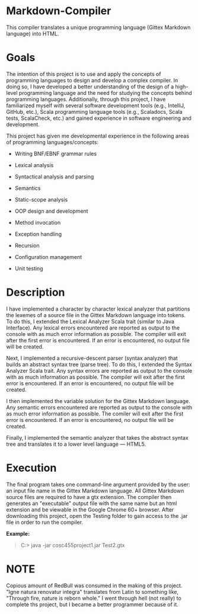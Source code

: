 # Markdown-Compiler
This compiler translates a unique programming language (Gittex Markdown language) into HTML.

# Goals
The intention of this project is to use and apply the concepts of programming languages to design and develop 
a complex compiler.  In doing so, I have developed a better understanding of the design of a high-level programming
language and the need for studying the concepts behind programming languages.  Additionally, through this project, I
have familiarized myself with several software development tools (e.g., IntelliJ, GitHub, etc.), Scala programming
language tools (e.g., Scaladocs, Scala tests, ScalaCheck, etc.) and gained experience in software engineering and 
development.

This project has given me developmental experience in the following areas of programming languages/concepts:
  * Writing BNF/EBNF grammar rules 
  * Lexical analysis
  * Syntactical analysis and parsing
  * Semantics
  * Static-scope analysis
  
  * OOP design and development
  * Method invocation
  * Exception handling
  * Recursion
  * Configuration management
  * Unit testing
  
 # Description
 I have implemented a character by character lexical analyzer that partitions the lexemes of a source file in the
 Gittex Markdown language into tokens.  To do this, I extended the Lexical Analyzer Scala trait (similar to Java Interface).
 Any lexical errors encountered are reported as output to the console with as much error information as possible.
 The compiler will exit after the first error is encountered.  If an error is encountered, no output file will be created.
 
 Next, I implemented a recursive-descent parser (syntax analyzer) that builds an abstract syntax tree (parse tree). 
 To do this, I extended the Syntax Analyzer Scala trait.  Any syntax errors are reported as output to the console with as
 much information as possible.  The compiler will exit after the first error is encountered.  If an error is encountered, no 
 output file will be created.
 
 I then implemented the variable solution for the Gittex Markdown language.  Any semantic errors encountered are reported
 as output to the console with as much error information as possible.  The comiler will exit after the first error is
 encountered.  If an error is encountered, no output file will be created.
 
 Finally, I implemented the semantic analyzer that takes the abstract syntax tree and translates it to a lower level
 language — HTML5.
 
 # Execution
 The final program takes one command-line argument provided by the user: an input file name in the Gittex Markdown language.
 All Gittex Markdown source files are required to have a gtx extension.  The compiler then generates an "executable" output 
 file with the same name but an html extension and be viewable in the Google Chrome 60+ browser.
 After downloading this project, open the Testing folder to gain access to the .jar file in order to run the compiler.
 
 **Example:**
  > C:\> java -jar cosc455project1.jar Test2.gtx
  
  # NOTE
  Copious amount of RedBull was consumed in the making of this project.  "Igne natura renovatur integra" translates from 
  Latin to something like, "Through fire, nature is reborn whole."  I went through hell (not really) to complete ths project,
  but I became a better programmer because of it.  
  
  
 


